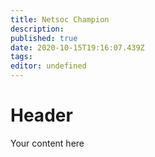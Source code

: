 ```yaml
---
title: Netsoc Champion
description: 
published: true
date: 2020-10-15T19:16:07.439Z
tags: 
editor: undefined
---
```


# Header
Your content here